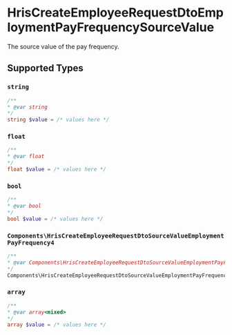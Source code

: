 # HrisCreateEmployeeRequestDtoEmploymentPayFrequencySourceValue

The source value of the pay frequency.


## Supported Types

### `string`

```php
/**
* @var string
*/
string $value = /* values here */
```

### `float`

```php
/**
* @var float
*/
float $value = /* values here */
```

### `bool`

```php
/**
* @var bool
*/
bool $value = /* values here */
```

### `Components\HrisCreateEmployeeRequestDtoSourceValueEmploymentPayFrequency4`

```php
/**
* @var Components\HrisCreateEmployeeRequestDtoSourceValueEmploymentPayFrequency4
*/
Components\HrisCreateEmployeeRequestDtoSourceValueEmploymentPayFrequency4 $value = /* values here */
```

### `array`

```php
/**
* @var array<mixed>
*/
array $value = /* values here */
```

